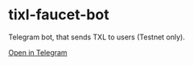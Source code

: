 # tixl-faucet-bot

Telegram bot, that sends TXL to users (Testnet only).

[Open in Telegram](https://t.me/tixl_testnetrc1_faucet_bot)
